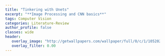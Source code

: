 ```yaml
---
title: "Tinkering with Unets"
excerpt: "**Image Processing and CNN basics**"
tags: Computer Vision
categories: Literature-Review
author_profile: false
classes: wide
header: 
   overlay_image: "http://getwallpapers.com/wallpaper/full/0/c/1/1052025-1080p-nature-wallpaper-1920x1080-high-resolution.jpg"
   overlay_filter: 0.00
---
```

